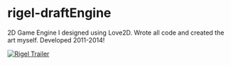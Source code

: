 # rigel-draftEngine
2D Game Engine I designed using Love2D. 
Wrote all code and created the art myself.
Developed 2011-2014!


[![Rigel Trailer](https://user-images.githubusercontent.com/8327505/210160296-7777f2ed-d38a-4f06-b928-fa055160987d.png)](http://www.youtube.com/watch?v=IAI4htCgl8g "Rigel Trailer")
